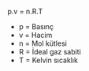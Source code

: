 p.v = n.R.T

- p = Basınç
- v = Hacim
- n = Mol kütlesi
- R = İdeal gaz sabiti
- T = Kelvin sıcaklık